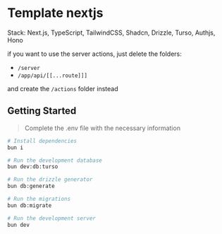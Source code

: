 # Template nextjs

Stack: Next.js, TypeScript, TailwindCSS, Shadcn, Drizzle, Turso, Authjs, Hono

if you want to use the server actions, just delete the folders:
- `/server`
- `/app/api/[[...route]]]`

and create the `/actions` folder instead

## Getting Started

> Complete the .env file with the necessary information

```bash
# Install dependencies
bun i

# Run the development database
bun dev:db:turso

# Run the drizzle generator
bun db:generate

# Run the migrations
bun db:migrate

# Run the development server
bun dev
```
